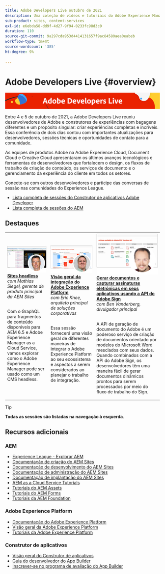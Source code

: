 ```yaml
---
title: Adobe Developers Live outubro de 2021
description: Uma coleção de vídeos e tutoriais do Adobe Experience Manager Sites fornecidos como parte do evento do Adobe Developers Live.
sub-product: sites, content-services
exl-id: e6ebda58-dd9f-4d27-9f94-0233fc98d3c0
duration: 110
source-git-commit: 9a297cda953d4414131657f9ac84580aea0eabeb
workflow-type: tm+mt
source-wordcount: '385'
ht-degree: 9%

---
```


# Adobe Developers Live {#overview}

<img alt="Adobe Developers Live" src="/help/adobe-developers-live/assets/adl.png" />

Entre 4 e 5 de outubro de 2021, a Adobe Developers Live reuniu desenvolvedores de Adobe e construtores de experiências com bagagens diferentes e um propósito singular: criar experiências completas e incríveis. Essa conferência de dois dias contou com importantes atualizações para desenvolvedores, sessões técnicas e oportunidades de contato para a comunidade.

As equipes de produtos Adobe na Adobe Experience Cloud, Document Cloud e Creative Cloud apresentaram os últimos avanços tecnológicos e ferramentas de desenvolvedores que fortalecem o design, os fluxos de trabalho de criação de conteúdo, os serviços de documento e o gerenciamento da experiência do cliente em todos os setores.

Conecte-se com outros desenvolvedores e participe das conversas de sessão nas comunidades do Experience League.
* [Lista completa de sessões do Construtor de aplicativos Adobe Developer](https://experienceleaguecommunities.adobe.com/t5/project-firefly-discussions/adobe-developers-live-october-2021-project-firefly-s-complete/td-p/425779)
* [Lista completa de sessões do AEM](https://experienceleaguecommunities.adobe.com/t5/adobe-experience-manager/adobe-developers-live-october-2021-complete-session-list/m-p/423041?profile.language=pt#M120517)

## Destaques

<table>
  <tr>
   <td>
      <a href="headless.md">
      <img alt="Sites headless" src="/help/adobe-developers-live/assets/mathias.png"/>
      </a>
      <div>
         <a href="headless.md"><strong>Sites headless</strong></a>         
         <br/><em>com Mathias Siegel, gerente de produto principal da AEM Sites</em>
      </div>
      <p>
        <br/>
         Com o GraphQL para fragmentos de conteúdo disponíveis para AEM 6.5 e Adobe Experience Manager as a Cloud Service, vamos explorar como o Adobe Experience Manager pode ser usado como um CMS headless.
      </p>
     </td>   
     <td>
      <a href="aep-integration.md">
      <img alt="Visão geral da integração do Adobe Experience Platform" src="/help/adobe-developers-live/assets/eric.png"/>
      </a>
      <div>
         <a href="aep-integration.md"><strong>Visão geral da integração do Adobe Experience Platform</strong></a>
         <br/><em>com Eric Knee, arquiteto principal de soluções corporativas</em>
      </div>
      <p>
        <br/>
         Essa sessão fornecerá uma visão geral de diferentes maneiras de integrar o Adobe Experience Platform ao seu ecossistema e aspectos a serem considerados ao planejar o trabalho de integração.
      </p>
   </td>
   </td>
     <td>
      <a href="pdf-services-api.md">
      <img alt="Gerar documentos e capturar assinaturas eletrônicas em seus aplicativos usando a API do Adobe Sign" src="/help/adobe-developers-live/assets/ben.png"/>
      </a>
      <div>
         <a href="pdf-services-api.md"><strong>Gerar documentos e capturar assinaturas eletrônicas em seus aplicativos usando a API do Adobe Sign</strong></a>
         <br/><em>com Ben Vanderberg, divulgador principal</em>
      </div>
      <p>
        <br/>
         A API de geração de documento do Adobe é um poderoso serviço de criação de documentos orientado por modelos do Microsoft Word mesclados com seus dados. Quando combinados com a API do Adobe Sign, os desenvolvedores têm uma maneira fácil de gerar documentos dinâmicos prontos para serem processados por meio do fluxo de trabalho do Sign.
      </p>
   </td> 
  </tr>
</table>

>[!TIP]
>
>**Todas as sessões são listadas na navegação à esquerda**.

## Recursos adicionais

### AEM

* [Experience League - Explorar AEM](https://experienceleague.adobe.com/?lang=pt-BR#recommended/solutions/experience-manager)
* [Documentação de criação do AEM Sites](https://experienceleague.adobe.com/docs/experience-manager-65/authoring/home.html)
* [Documentação de desenvolvimento do AEM Sites](https://experienceleague.adobe.com/docs/experience-manager-65/developing/home.html)
* [Documentação de administração do AEM Sites](https://experienceleague.adobe.com/docs/experience-manager-65/administering/home.html)
* [Documentação de implantação do AEM Sites](https://experienceleague.adobe.com/docs/experience-manager-65/deploying/home.html?lang=pt-BR)
* [AEM as a Cloud Service Tutorials](https://experienceleague.adobe.com/docs/experience-manager-learn/cloud-service/overview.html?lang=pt-BR)
* [Tutoriais do AEM Assets](https://experienceleague.adobe.com/docs/experience-manager-learn/assets/overview.html?lang=pt-BR)
* [Tutoriais do AEM Forms](https://experienceleague.adobe.com/docs/experience-manager-learn/forms/overview.html)
* [Tutoriais da AEM Foundation](https://experienceleague.adobe.com/docs/experience-manager-learn/foundation/overview.html)

### Adobe Experience Platform

* [Documentação do Adobe Experience Platform](https://experienceleague.adobe.com/docs/experience-platform.html?lang=pt-BR)
* [Visão geral da Adobe Experience Platform](https://experienceleague.adobe.com/docs/experience-platform/landing/home.html?lang=pt-BR)
* [Tutoriais da Adobe Experience Platform](https://experienceleague.adobe.com/docs/platform-learn/tutorials/overview.html?lang=pt-BR)

### Construtor de aplicativos

* [Visão geral do Construtor de aplicativos](https://adobe.ly/aem-appbuilder)
* [Guia do desenvolvedor do App Builder](https://adobe.ly/appbuilder)
* [Inscrever-se no programa de avaliação do App Builder](https://adobe.ly/appbuilder-trial)
